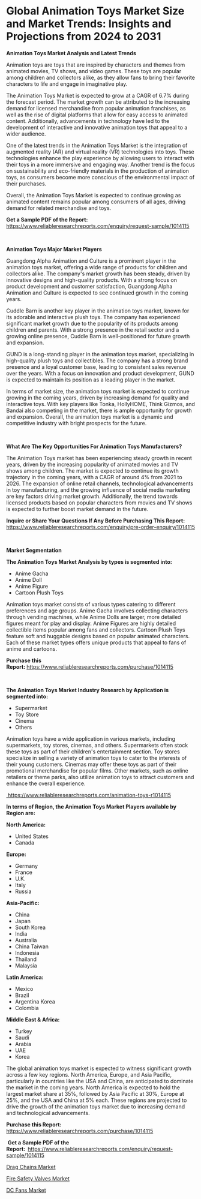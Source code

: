 <p><h1>Global Animation Toys Market Size and Market Trends: Insights and Projections from 2024 to 2031</h1></p><p><strong>Animation Toys Market Analysis and Latest Trends</strong></p>
<p><p>Animation toys are toys that are inspired by characters and themes from animated movies, TV shows, and video games. These toys are popular among children and collectors alike, as they allow fans to bring their favorite characters to life and engage in imaginative play.</p><p>The Animation Toys Market is expected to grow at a CAGR of 6.7% during the forecast period. The market growth can be attributed to the increasing demand for licensed merchandise from popular animation franchises, as well as the rise of digital platforms that allow for easy access to animated content. Additionally, advancements in technology have led to the development of interactive and innovative animation toys that appeal to a wider audience.</p><p>One of the latest trends in the Animation Toys Market is the integration of augmented reality (AR) and virtual reality (VR) technologies into toys. These technologies enhance the play experience by allowing users to interact with their toys in a more immersive and engaging way. Another trend is the focus on sustainability and eco-friendly materials in the production of animation toys, as consumers become more conscious of the environmental impact of their purchases.</p><p>Overall, the Animation Toys Market is expected to continue growing as animated content remains popular among consumers of all ages, driving demand for related merchandise and toys.</p></p>
<p><strong>Get a Sample PDF of the Report:&nbsp;</strong> <a href="https://www.reliableresearchreports.com/enquiry/request-sample/1014115">https://www.reliableresearchreports.com/enquiry/request-sample/1014115</a></p>
<p>&nbsp;</p>
<p><strong>Animation Toys Major Market Players</strong></p>
<p><p>Guangdong Alpha Animation and Culture is a prominent player in the animation toys market, offering a wide range of products for children and collectors alike. The company's market growth has been steady, driven by innovative designs and high-quality products. With a strong focus on product development and customer satisfaction, Guangdong Alpha Animation and Culture is expected to see continued growth in the coming years.</p><p>Cuddle Barn is another key player in the animation toys market, known for its adorable and interactive plush toys. The company has experienced significant market growth due to the popularity of its products among children and parents. With a strong presence in the retail sector and a growing online presence, Cuddle Barn is well-positioned for future growth and expansion.</p><p>GUND is a long-standing player in the animation toys market, specializing in high-quality plush toys and collectibles. The company has a strong brand presence and a loyal customer base, leading to consistent sales revenue over the years. With a focus on innovation and product development, GUND is expected to maintain its position as a leading player in the market.</p><p>In terms of market size, the animation toys market is expected to continue growing in the coming years, driven by increasing demand for quality and interactive toys. With key players like Tonka, HollyHOME, Think Gizmos, and Bandai also competing in the market, there is ample opportunity for growth and expansion. Overall, the animation toys market is a dynamic and competitive industry with bright prospects for the future.</p></p>
<p>&nbsp;</p>
<p><strong>What Are The Key Opportunities For Animation Toys Manufacturers?</strong></p>
<p><p>The Animation Toys market has been experiencing steady growth in recent years, driven by the increasing popularity of animated movies and TV shows among children. The market is expected to continue its growth trajectory in the coming years, with a CAGR of around 4% from 2021 to 2026. The expansion of online retail channels, technological advancements in toy manufacturing, and the growing influence of social media marketing are key factors driving market growth. Additionally, the trend towards licensed products based on popular characters from movies and TV shows is expected to further boost market demand in the future.</p></p>
<p><strong>Inquire or Share Your Questions If Any Before Purchasing This Report:</strong> <a href="https://www.reliableresearchreports.com/enquiry/pre-order-enquiry/1014115">https://www.reliableresearchreports.com/enquiry/pre-order-enquiry/1014115</a></p>
<p>&nbsp;</p>
<p><strong>Market Segmentation</strong></p>
<p><strong>The Animation Toys Market Analysis by types is segmented into:</strong></p>
<p><ul><li>Anime Gacha</li><li>Anime Doll</li><li>Anime Figure</li><li>Cartoon Plush Toys</li></ul></p>
<p><p>Animation toys market consists of various types catering to different preferences and age groups. Anime Gacha involves collecting characters through vending machines, while Anime Dolls are larger, more detailed figures meant for play and display. Anime Figures are highly detailed collectible items popular among fans and collectors. Cartoon Plush Toys feature soft and huggable designs based on popular animated characters. Each of these market types offers unique products that appeal to fans of anime and cartoons.</p></p>
<p><strong>Purchase this Report:&nbsp;</strong><a href="https://www.reliableresearchreports.com/purchase/1014115">https://www.reliableresearchreports.com/purchase/1014115</a></p>
<p>&nbsp;</p>
<p><strong>The Animation Toys Market Industry Research by Application is segmented into:</strong></p>
<p><ul><li>Supermarket</li><li>Toy Store</li><li>Cinema</li><li>Others</li></ul></p>
<p><p>Animation toys have a wide application in various markets, including supermarkets, toy stores, cinemas, and others. Supermarkets often stock these toys as part of their children's entertainment section. Toy stores specialize in selling a variety of animation toys to cater to the interests of their young customers. Cinemas may offer these toys as part of their promotional merchandise for popular films. Other markets, such as online retailers or theme parks, also utilize animation toys to attract customers and enhance the overall experience.</p></p>
<p><a href="https://www.reliableresearchreports.com/animation-toys-r1014115">&nbsp;https://www.reliableresearchreports.com/animation-toys-r1014115</a></p>
<p><strong>In terms of Region, the Animation Toys Market Players available by Region are:</strong></p>
<p>
    <p> <strong> North America: </strong>
        <ul>
            <li>United States</li>
            <li>Canada</li>
        </ul>
        </p> 
    <p> <strong> Europe: </strong>
        <ul>
            <li>Germany</li>
            <li>France</li>
            <li>U.K.</li>
            <li>Italy</li>
            <li>Russia</li>
        </ul>
        </p> 
    <p> <strong> Asia-Pacific: </strong>
        <ul>
            <li>China</li>
            <li>Japan</li>
            <li>South Korea</li>
            <li>India</li>
            <li>Australia</li>
            <li>China Taiwan</li>
            <li>Indonesia</li>
            <li>Thailand</li>
            <li>Malaysia</li>
        </ul>
        </p> 
    <p> <strong> Latin America: </strong>
        <ul>
            <li>Mexico</li>
            <li>Brazil</li>
            <li>Argentina Korea</li>
            <li>Colombia</li>
        </ul>
        </p> 
    <p> <strong> Middle East & Africa: </strong>
        <ul>
            <li>Turkey</li>
            <li>Saudi</li>
            <li>Arabia</li>
            <li>UAE</li>
            <li>Korea</li>
        </ul>
    </p>
    </p>
<p><p>The global animation toys market is expected to witness significant growth across a few key regions. North America, Europe, and Asia Pacific, particularly in countries like the USA and China, are anticipated to dominate the market in the coming years. North America is expected to hold the largest market share at 35%, followed by Asia Pacific at 30%, Europe at 25%, and the USA and China at 5% each. These regions are projected to drive the growth of the animation toys market due to increasing demand and technological advancements.</p></p>
<p><strong>Purchase this Report: </strong><a href="https://www.reliableresearchreports.com/purchase/1014115">https://www.reliableresearchreports.com/purchase/1014115</a></p>
<p>&nbsp;<strong>Get a Sample PDF of the Report:&nbsp;&nbsp;</strong><a href="https://www.reliableresearchreports.com/enquiry/request-sample/1014115">https://www.reliableresearchreports.com/enquiry/request-sample/1014115</a></p>
<p><strong></strong></p>
<p><p><a href="https://www.linkedin.com/pulse/drag-chains-market-analysis-sze-forecasted-period-from-2024-daccc?trackingId=xI%2FUeWVSfjHgGg%2BeltI6Nw%3D%3D">Drag Chains Market</a></p><p><a href="https://www.linkedin.com/pulse/fire-safety-valves-market-exploring-share-trends-future-growth-evzxc">Fire Safety Valves Market</a></p><p><a href="https://www.linkedin.com/pulse/dc-fans-market-outlook-industry-overview-forecast-2024-asckc?trackingId=zxl4w3cVin8oqZRi5G6UEg%3D%3D">DC Fans Market</a></p></p>